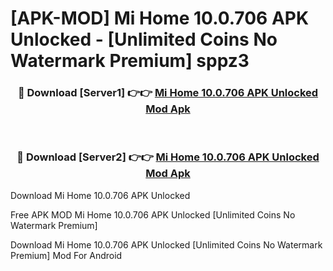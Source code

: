 # [APK-MOD] Mi Home 10.0.706 APK Unlocked - [Unlimited Coins No Watermark Premium] sppz3



<div align="center">
<h3>🔴 Download [Server1] 👉👉 <a href="https://momento.my/?title=Mi_Home_10.0.706_APK_Unlocked">Mi Home 10.0.706 APK Unlocked Mod Apk</a></h3><br>

<h3>🔴 Download [Server2] 👉👉 <a href="https://momento.my/?title=Mi_Home_10.0.706_APK_Unlocked">Mi Home 10.0.706 APK Unlocked Mod Apk</a></h3>
</div>



Download Mi Home 10.0.706 APK Unlocked 

Free APK MOD Mi Home 10.0.706 APK Unlocked [Unlimited Coins No Watermark Premium]

Download Mi Home 10.0.706 APK Unlocked [Unlimited Coins No Watermark Premium] Mod For Android
